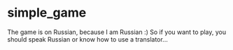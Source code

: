 # simple_game
The game is on Russian, because I am Russian :)
So if you want to play, you should speak Russian or know how to use a translator...
